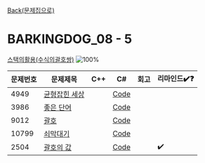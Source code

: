 [Back(문제집으로)](/Workbook/README.md)

# BARKINGDOG_08 - 5

[스택의활용(수식의괄호쌍)](https://github.com/encrypted-def/basic-algo-lecture/blob/master/workbook/0x08.md)
![100%](https://progress-bar.xyz/5/?scale=5&title=progress&width=500&color=babaca&suffix=/5)

| 문제번호 | 문제제목                             | C++ | C#                                 | 회고 | 리마인드✔️❓ |
| -------- | ------------------------------------ | --- | ---------------------------------- | ---- | ------------ |
| 4949     | [균형잡힌 세상](https://boj.kr/4949) |     | [Code](../Baekjoon/Silver/4949.cs) |      |              |
| 3986     | [좋은 단어](https://boj.kr/3986)     |     | [Code](../Baekjoon/Silver/3986.cs) |      |              |
| 9012     | [괄호](https://boj.kr/9012)          |     | [Code](../Baekjoon/Silver/9012.cs) |      |              |
| 10799    | [쇠막대기](https://boj.kr/10799)     |     | [Code](../Baekjoon/Silver/10799.cs) |      |              |
| 2504     | [괄호의 값](https://boj.kr/2504)     |     | [Code](../Baekjoon/Gold/2504.cs) |      | ✔️           |
